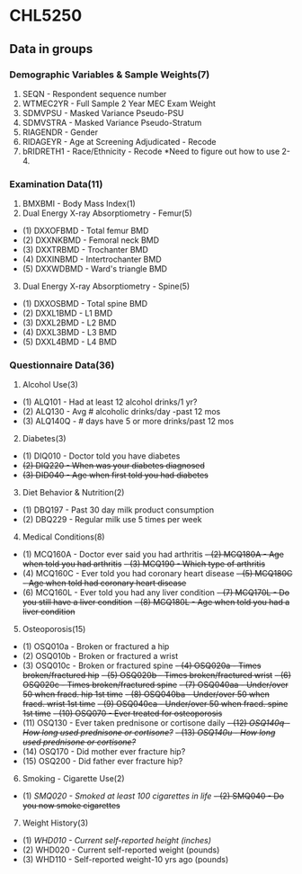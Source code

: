 # CHL5250
## Data in groups
### Demographic Variables & Sample Weights(7)
1. SEQN - Respondent sequence number
2. WTMEC2YR - Full Sample 2 Year MEC Exam Weight
3. SDMVPSU - Masked Variance Pseudo-PSU
4. SDMVSTRA - Masked Variance Pseudo-Stratum
5. RIAGENDR - Gender
6. RIDAGEYR - Age at Screening Adjudicated - Recode
7. bRIDRETH1 - Race/Ethnicity - Recode
*Need to figure out how to use 2-4.
### Examination Data(11)
1. BMXBMI - Body Mass Index(1)
2. Dual Energy X-ray Absorptiometry - Femur(5)
  - (1) DXXOFBMD - Total femur BMD
  - (2) DXXNKBMD - Femoral neck BMD
  - (3) DXXTRBMD - Trochanter BMD
  - (4) DXXINBMD - Intertrochanter BMD
  - (5) DXXWDBMD - Ward's triangle BMD
3. Dual Energy X-ray Absorptiometry - Spine(5)
  - (1) DXXOSBMD - Total spine BMD
  - (2) DXXL1BMD - L1 BMD
  - (3) DXXL2BMD - L2 BMD
  - (4) DXXL3BMD - L3 BMD
  - (5) DXXL4BMD - L4 BMD
### Questionnaire Data(36)
1. Alcohol Use(3)
  - (1) ALQ101 - Had at least 12 alcohol drinks/1 yr?
  - (2) ALQ130 - Avg # alcoholic drinks/day -past 12 mos
  - (3) ALQ140Q - # days have 5 or more drinks/past 12 mos
2. Diabetes(3)
  - (1) DIQ010 - Doctor told you have diabetes
  - ~~(2) DIQ220 - When was your diabetes diagnosed~~
  - ~~(3) DID040 - Age when first told you had diabetes~~
3. Diet Behavior & Nutrition(2)
  - (1) DBQ197 - Past 30 day milk product consumption
  - (2) DBQ229 - Regular milk use 5 times per week
4. Medical Conditions(8)
  - (1) MCQ160A - Doctor ever said you had arthritis
  ~~- (2) MCQ180A - Age when told you had arthritis~~
  ~~- (3) MCQ190 - Which type of arthritis~~
  - (4) MCQ160C - Ever told you had coronary heart disease
  ~~- (5) MCQ180C - Age when told had coronary heart disease~~
  - (6) MCQ160L - Ever told you had any liver condition
  ~~- (7) MCQ170L - Do you still have a liver condition~~
  ~~- (8) MCQ180L - Age when told you had a liver condition~~
5. Osteoporosis(15)
  - (1) OSQ010a - Broken or fractured a hip
  - (2) OSQ010b - Broken or fractured a wrist
  - (3) OSQ010c - Broken or fractured spine
  ~~- (4) OSQ020a - Times broken/fractured hip~~
  ~~- (5) OSQ020b - Times broken/fractured wrist~~
  ~~- (6) OSQ020c - Times broken/fractured spine~~
  ~~- (7) OSQ040aa - Under/over 50 when fracd. hip 1st time~~
  ~~- (8) OSQ040ba - Under/over 50 when fracd. wrist 1st time~~
  ~~- (9) OSQ040ca - Under/over 50 when fracd. spine 1st time~~
  ~~- (10) OSQ070 - Ever treated for osteoporosis~~
  - (11) OSQ130 - Ever taken prednisone or cortisone daily
  ~~- (12) *OSQ140q - How long used prednisone or cortisone?*~~
  ~~- (13) *OSQ140u - How long used prednisone or cortisone?*~~
  - (14) OSQ170 - Did mother ever fracture hip?
  - (15) OSQ200 - Did father ever fracture hip?
6. Smoking - Cigarette Use(2)
  - (1) *SMQ020 - Smoked at least 100 cigarettes in life*
  ~~- (2) SMQ040 - Do you now smoke cigarettes~~
7. Weight History(3)
  - (1) *WHD010 - Current self-reported height (inches)*
  - (2) WHD020 - Current self-reported weight (pounds)
  - (3) WHD110 - Self-reported weight-10 yrs ago (pounds)
